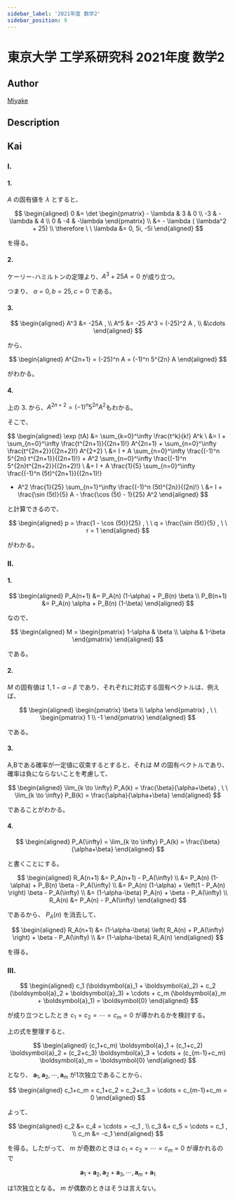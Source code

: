 ```yaml
---
sidebar_label: '2021年度 数学2'
sidebar_position: 9
---
```


# 東京大学 工学系研究科 2021年度 数学2

## **Author**
[Miyake](https://miyake.github.io/exams/index.html)

## **Description**

## **Kai**
### I.
#### 1.
$A$ の固有値を $\lambda$ とすると、

$$
\begin{aligned}
0
&= \det \begin{pmatrix} - \lambda & 3 & 0 \\ -3 & -\lambda & 4 \\ 0 & -4 & -\lambda \end{pmatrix}
\\
&= - \lambda ( \lambda^2 + 25)
\\
\therefore \ \ 
\lambda &= 0, 5i, -5i
\end{aligned}
$$

を得る。

#### 2.
ケーリー-ハミルトンの定理より、$A^3 + 25A = 0$ が成り立つ。

つまり、 $a=0,b=25,c=0$ である。

#### 3.

$$
\begin{aligned}
A^3 &= -25A
, \\
A^5 &= -25 A^3 = (-25)^2 A
, \\
&\cdots
\end{aligned}
$$

から、

$$
\begin{aligned}
A^{2n+1} = (-25)^n A = (-1)^n 5^{2n} A
\end{aligned}
$$

がわかる。

#### 4.
上の 3. から、$A^{2n+2} = (-1)^n 5^{2n} A^2$もわかる。

そこで、

$$
\begin{aligned}
\exp (tA)
&= \sum_{k=0}^\infty \frac{t^k}{k!} A^k
\\
&= I + \sum_{n=0}^\infty \frac{t^{2n+1}}{(2n+1)!} A^{2n+1} + \sum_{n=0}^\infty \frac{t^{2n+2}}{(2n+2)!} A^{2+2}
\\
&= I + A \sum_{n=0}^\infty \frac{(-1)^n 5^{2n} t^{2n+1}}{(2n+1)!} + A^2 \sum_{n=0}^\infty \frac{(-1)^n 5^{2n}t^{2n+2}}{(2n+2)!}
\\
&= I + A \frac{1}{5} \sum_{n=0}^\infty \frac{(-1)^n (5t)^{2n+1}}{(2n+1)!}
- A^2 \frac{1}{25} \sum_{n=1}^\infty \frac{(-1)^n (5t)^{2n}}{(2n)!}
\\
&= I + \frac{\sin (5t)}{5} A - \frac{\cos (5t) - 1}{25} A^2
\end{aligned}
$$

と計算できるので、

$$
\begin{aligned}
p = \frac{1 - \cos (5t)}{25}
, \ \ 
q = \frac{\sin (5t)}{5}
, \ \ 
r = 1
\end{aligned}
$$

がわかる。

### II.
#### 1.

$$
\begin{aligned}
P_A(n+1) &= P_A(n) (1-\alpha) + P_B(n) \beta
\\
P_B(n+1) &= P_A(n) \alpha + P_B(n) (1-\beta)
\end{aligned}
$$

なので、

$$
\begin{aligned}
M = \begin{pmatrix} 1-\alpha & \beta \\ \alpha & 1-\beta \end{pmatrix}
\end{aligned}
$$

である。

#### 2.
$M$ の固有値は $1, 1-\alpha-\beta$ であり、それぞれに対応する固有ベクトルは、例えば、

$$
\begin{aligned}
\begin{pmatrix} \beta \\ \alpha \end{pmatrix}
, \ \ 
\begin{pmatrix} 1 \\ -1 \end{pmatrix}
\end{aligned}
$$

である。

#### 3.
A,Bである確率が一定値に収束するとすると、それは $M$ の固有ベクトルであり、確率は負にならないことを考慮して、

$$
\begin{aligned}
\lim_{k \to \infty} P_A(k) = \frac{\beta}{\alpha+\beta}
, \ \ 
\lim_{k \to \infty} P_B(k) = \frac{\alpha}{\alpha+\beta}
\end{aligned}
$$

であることがわかる。

#### 4.

$$
\begin{aligned}
P_A(\infty) = \lim_{k \to \infty} P_A(k) = \frac{\beta}{\alpha+\beta}
\end{aligned}
$$

と書くことにする。

$$
\begin{aligned}
R_A(n+1)
&= P_A(n+1) - P_A(\infty)
\\
&= P_A(n) (1-\alpha) + P_B(n) \beta - P_A(\infty)
\\
&= P_A(n) (1-\alpha) + \left(1 - P_A(n) \right) \beta - P_A(\infty)
\\
&= (1-\alpha-\beta) P_A(n) + \beta - P_A(\infty)
\\
R_A(n) &= P_A(n) - P_A(\infty)
\end{aligned}
$$

であるから、 $P_A(n)$ を消去して、

$$
\begin{aligned}
R_A(n+1)
&= (1-\alpha-\beta) \left( R_A(n) + P_A(\infty) \right) + \beta - P_A(\infty)
\\
&= (1-\alpha-\beta) R_A(n)
\end{aligned}
$$

を得る。

### III.

$$
\begin{aligned}
c_1 (\boldsymbol{a}_1 + \boldsymbol{a}_2) +
c_2 (\boldsymbol{a}_2 + \boldsymbol{a}_3) + \cdots +
c_m (\boldsymbol{a}_m + \boldsymbol{a}_1)
= \boldsymbol{0}
\end{aligned}
$$

が成り立つとしたとき $c_1 = c_2 = \cdots = c_m = 0$
が導かれるかを検討する。

上の式を整理すると、

$$
\begin{aligned}
(c_1+c_m) \boldsymbol{a}_1 +
(c_1+c_2) \boldsymbol{a}_2 +
(c_2+c_3) \boldsymbol{a}_3 + \cdots +
(c_{m-1}+c_m) \boldsymbol{a}_m
= \boldsymbol{0}
\end{aligned}
$$

となり、
$\boldsymbol{a}_1, \boldsymbol{a}_2, \cdots, \boldsymbol{a}_m$
が1次独立であることから、

$$
\begin{aligned}
c_1+c_m = c_1+c_2 = c_2+c_3 = \cdots = c_{m-1}+c_m = 0
\end{aligned}
$$

よって、

$$
\begin{aligned}
c_2 &= c_4 = \cdots = -c_1
, \\
c_3 &= c_5 = \cdots =  c_1
, \\
c_m &= -c_1
\end{aligned}
$$

を得る。したがって、 $m$ が奇数のときは
$c_1 = c_2 = \cdots = c_m = 0$ が導かれるので

$$
\boldsymbol{a}_1 + \boldsymbol{a}_2,
\boldsymbol{a}_2 + \boldsymbol{a}_3, \cdots,
\boldsymbol{a}_m + \boldsymbol{a}_1
$$

は1次独立となる。
$m$ が偶数のときはそうは言えない。
